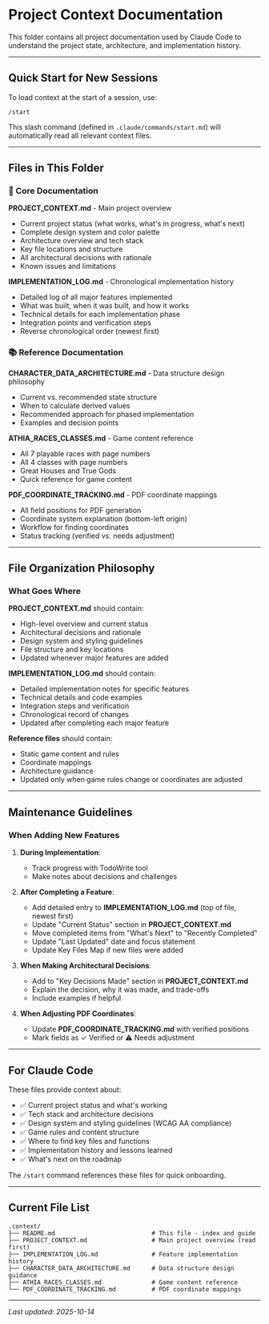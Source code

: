 # Project Context Documentation

This folder contains all project documentation used by Claude Code to understand the project state, architecture, and implementation history.

---

## Quick Start for New Sessions

To load context at the start of a session, use:
```
/start
```

This slash command (defined in `.claude/commands/start.md`) will automatically read all relevant context files.

---

## Files in This Folder

### 📘 Core Documentation

**PROJECT_CONTEXT.md** - Main project overview
- Current project status (what works, what's in progress, what's next)
- Complete design system and color palette
- Architecture overview and tech stack
- Key file locations and structure
- All architectural decisions with rationale
- Known issues and limitations

**IMPLEMENTATION_LOG.md** - Chronological implementation history
- Detailed log of all major features implemented
- What was built, when it was built, and how it works
- Technical details for each implementation phase
- Integration points and verification steps
- Reverse chronological order (newest first)

### 📚 Reference Documentation

**CHARACTER_DATA_ARCHITECTURE.md** - Data structure design philosophy
- Current vs. recommended state structure
- When to calculate derived values
- Recommended approach for phased implementation
- Examples and decision points

**ATHIA_RACES_CLASSES.md** - Game content reference
- All 7 playable races with page numbers
- All 4 classes with page numbers
- Great Houses and True Gods
- Quick reference for game content

**PDF_COORDINATE_TRACKING.md** - PDF coordinate mappings
- All field positions for PDF generation
- Coordinate system explanation (bottom-left origin)
- Workflow for finding coordinates
- Status tracking (verified vs. needs adjustment)

---

## File Organization Philosophy

### What Goes Where

**PROJECT_CONTEXT.md** should contain:
- High-level overview and current status
- Architectural decisions and rationale
- Design system and styling guidelines
- File structure and key locations
- Updated whenever major features are added

**IMPLEMENTATION_LOG.md** should contain:
- Detailed implementation notes for specific features
- Technical details and code examples
- Integration steps and verification
- Chronological record of changes
- Updated after completing each major feature

**Reference files** should contain:
- Static game content and rules
- Coordinate mappings
- Architecture guidance
- Updated only when game rules change or coordinates are adjusted

---

## Maintenance Guidelines

### When Adding New Features

1. **During Implementation**:
   - Track progress with TodoWrite tool
   - Make notes about decisions and challenges

2. **After Completing a Feature**:
   - Add detailed entry to **IMPLEMENTATION_LOG.md** (top of file, newest first)
   - Update "Current Status" section in **PROJECT_CONTEXT.md**
   - Move completed items from "What's Next" to "Recently Completed"
   - Update "Last Updated" date and focus statement
   - Update Key Files Map if new files were added

3. **When Making Architectural Decisions**:
   - Add to "Key Decisions Made" section in **PROJECT_CONTEXT.md**
   - Explain the decision, why it was made, and trade-offs
   - Include examples if helpful

4. **When Adjusting PDF Coordinates**:
   - Update **PDF_COORDINATE_TRACKING.md** with verified positions
   - Mark fields as ✓ Verified or ⚠ Needs adjustment

---

## For Claude Code

These files provide context about:
- ✅ Current project status and what's working
- ✅ Tech stack and architecture decisions
- ✅ Design system and styling guidelines (WCAG AA compliance)
- ✅ Game rules and content structure
- ✅ Where to find key files and functions
- ✅ Implementation history and lessons learned
- ✅ What's next on the roadmap

The `/start` command references these files for quick onboarding.

---

## Current File List

```
.context/
├── README.md                           # This file - index and guide
├── PROJECT_CONTEXT.md                  # Main project overview (read first)
├── IMPLEMENTATION_LOG.md               # Feature implementation history
├── CHARACTER_DATA_ARCHITECTURE.md      # Data structure design guidance
├── ATHIA_RACES_CLASSES.md              # Game content reference
└── PDF_COORDINATE_TRACKING.md          # PDF coordinate mappings
```

---

*Last updated: 2025-10-14*
